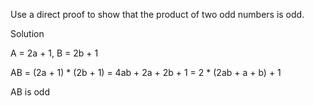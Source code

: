 Use a direct proof to show that the product of two odd numbers is odd.

Solution

A = 2a + 1, B = 2b + 1

AB = (2a + 1) * (2b + 1) = 4ab + 2a + 2b + 1 = 2 * (2ab + a + b) + 1

AB is odd